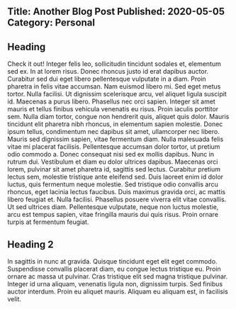 Title: Another Blog Post
Published: 2020-05-05
Category: Personal
---
## Heading
Check it out! Integer felis leo, sollicitudin tincidunt sodales et, elementum sed ex. In at lorem risus. Donec rhoncus justo id erat dapibus auctor. Curabitur sed dui eget libero pellentesque vulputate in a diam. Proin pharetra in felis vitae accumsan. Nam euismod libero mi. Sed eget metus tortor. Nulla facilisi. Ut dignissim scelerisque arcu, vel aliquet ligula suscipit id. Maecenas a purus libero. Phasellus nec orci sapien. Integer sit amet mauris et tellus finibus vehicula venenatis eu risus. Proin iaculis porttitor sem. Nulla diam tortor, congue non hendrerit quis, aliquet quis dolor. Mauris tincidunt elit pharetra nibh rhoncus, in elementum sapien molestie. Donec ipsum tellus, condimentum nec dapibus sit amet, ullamcorper nec libero.
Mauris sed dignissim sapien, vitae fermentum diam. Nulla malesuada felis vitae mi placerat facilisis. Pellentesque accumsan dolor tortor, ut pretium odio commodo a. Donec consequat nisi sed ex mollis dapibus. Nunc in rutrum dui. Vestibulum et diam eu dolor ultrices dapibus. Maecenas orci lorem, pulvinar sit amet pharetra id, sagittis sed lectus. Curabitur pretium lectus sem, molestie tristique ante eleifend sed. Duis laoreet enim id dolor luctus, quis fermentum neque molestie. Sed tristique odio convallis arcu rhoncus, eget lacinia lectus faucibus. Duis maximus gravida orci, ac mattis libero feugiat et. Nulla facilisi. Phasellus posuere viverra elit vitae convallis. Ut sed ultrices diam. Pellentesque vulputate, neque non luctus molestie, arcu est tempus sapien, vitae fringilla mauris dui quis risus. Proin ornare turpis at fermentum feugiat.
## Heading 2
In sagittis in nunc at gravida. Quisque tincidunt eget elit eget commodo. Suspendisse convallis placerat diam, eu congue lectus tristique eu. Proin ornare ac massa ut pulvinar. Cras tristique elit sed magna tristique pulvinar. Integer id urna aliquam, venenatis ligula non, dignissim turpis. Sed finibus auctor interdum. Proin eu aliquet mauris. Aliquam eu aliquam est, in facilisis velit.
